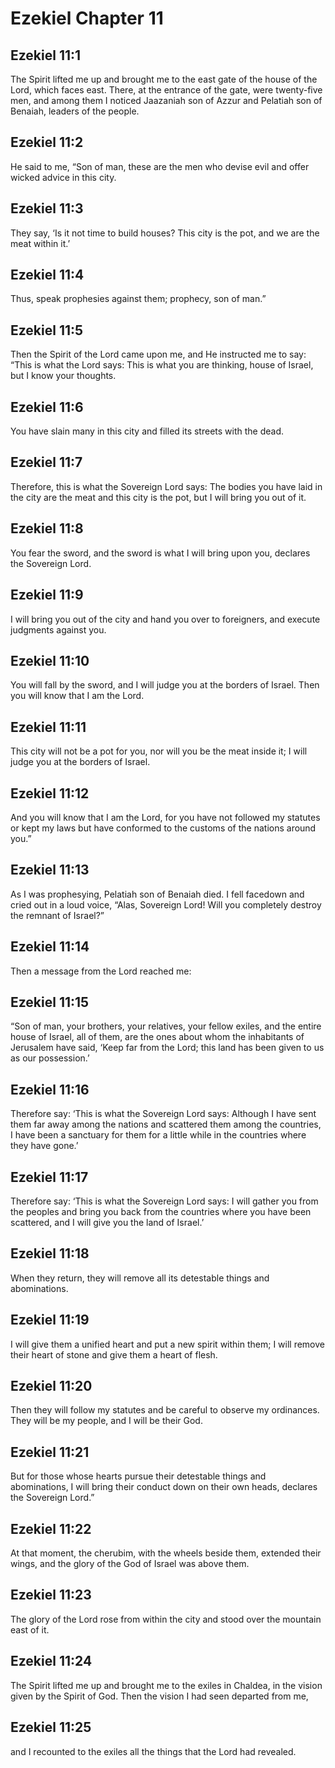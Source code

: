 # Ezekiel Chapter 11

## Ezekiel 11:1

The Spirit lifted me up and brought me to the east gate of the house of the Lord, which faces east. There, at the entrance of the gate, were twenty-five men, and among them I noticed Jaazaniah son of Azzur and Pelatiah son of Benaiah, leaders of the people.

## Ezekiel 11:2

He said to me, “Son of man, these are the men who devise evil and offer wicked advice in this city.

## Ezekiel 11:3

They say, ‘Is it not time to build houses? This city is the pot, and we are the meat within it.’

## Ezekiel 11:4

Thus, speak prophesies against them; prophecy, son of man.”

## Ezekiel 11:5

Then the Spirit of the Lord came upon me, and He instructed me to say: “This is what the Lord says: This is what you are thinking, house of Israel, but I know your thoughts.

## Ezekiel 11:6

You have slain many in this city and filled its streets with the dead.

## Ezekiel 11:7

Therefore, this is what the Sovereign Lord says: The bodies you have laid in the city are the meat and this city is the pot, but I will bring you out of it.

## Ezekiel 11:8

You fear the sword, and the sword is what I will bring upon you, declares the Sovereign Lord.

## Ezekiel 11:9

I will bring you out of the city and hand you over to foreigners, and execute judgments against you.

## Ezekiel 11:10

You will fall by the sword, and I will judge you at the borders of Israel. Then you will know that I am the Lord.

## Ezekiel 11:11

This city will not be a pot for you, nor will you be the meat inside it; I will judge you at the borders of Israel.

## Ezekiel 11:12

And you will know that I am the Lord, for you have not followed my statutes or kept my laws but have conformed to the customs of the nations around you.”

## Ezekiel 11:13

As I was prophesying, Pelatiah son of Benaiah died. I fell facedown and cried out in a loud voice, “Alas, Sovereign Lord! Will you completely destroy the remnant of Israel?”

## Ezekiel 11:14

Then a message from the Lord reached me:

## Ezekiel 11:15

“Son of man, your brothers, your relatives, your fellow exiles, and the entire house of Israel, all of them, are the ones about whom the inhabitants of Jerusalem have said, ‘Keep far from the Lord; this land has been given to us as our possession.’

## Ezekiel 11:16

Therefore say: ‘This is what the Sovereign Lord says: Although I have sent them far away among the nations and scattered them among the countries, I have been a sanctuary for them for a little while in the countries where they have gone.’

## Ezekiel 11:17

Therefore say: ‘This is what the Sovereign Lord says: I will gather you from the peoples and bring you back from the countries where you have been scattered, and I will give you the land of Israel.’

## Ezekiel 11:18

When they return, they will remove all its detestable things and abominations.

## Ezekiel 11:19

I will give them a unified heart and put a new spirit within them; I will remove their heart of stone and give them a heart of flesh.

## Ezekiel 11:20

Then they will follow my statutes and be careful to observe my ordinances. They will be my people, and I will be their God.

## Ezekiel 11:21

But for those whose hearts pursue their detestable things and abominations, I will bring their conduct down on their own heads, declares the Sovereign Lord.”

## Ezekiel 11:22

At that moment, the cherubim, with the wheels beside them, extended their wings, and the glory of the God of Israel was above them.

## Ezekiel 11:23

The glory of the Lord rose from within the city and stood over the mountain east of it.

## Ezekiel 11:24

The Spirit lifted me up and brought me to the exiles in Chaldea, in the vision given by the Spirit of God. Then the vision I had seen departed from me,

## Ezekiel 11:25

and I recounted to the exiles all the things that the Lord had revealed.
